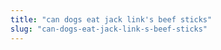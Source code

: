 ```yaml
---
title: "can dogs eat jack link's beef sticks"
slug: "can-dogs-eat-jack-link-s-beef-sticks"
---
```


